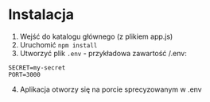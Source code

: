 # Instalacja
1. Wejść do katalogu głównego (z plikiem app.js)
2. Uruchomić `npm install`
3. Utworzyć plik `.env` - przykładowa zawartość
/.env:
```
SECRET=my-secret
PORT=3000
```
4. Aplikacja otworzy się na porcie sprecyzowanym w .env
